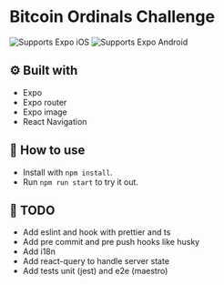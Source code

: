 # Bitcoin Ordinals Challenge

<p>
  <!-- iOS -->
  <img alt="Supports Expo iOS" longdesc="Supports Expo iOS" src="https://img.shields.io/badge/iOS-4630EB.svg?style=flat-square&logo=APPLE&labelColor=999999&logoColor=fff" />
  <!-- Android -->
  <img alt="Supports Expo Android" longdesc="Supports Expo Android" src="https://img.shields.io/badge/Android-4630EB.svg?style=flat-square&logo=ANDROID&labelColor=A4C639&logoColor=fff" />
</p>

## ⚙️ Built with

- Expo
- Expo router
- Expo image
- React Navigation

## 🚀 How to use

- Install with `npm install`.
- Run `npm run start` to try it out.

## 📝 TODO

- Add eslint and hook with prettier and ts
- Add pre commit and pre push hooks like husky
- Add i18n
- Add react-query to handle server state
- Add tests unit (jest) and e2e (maestro)
